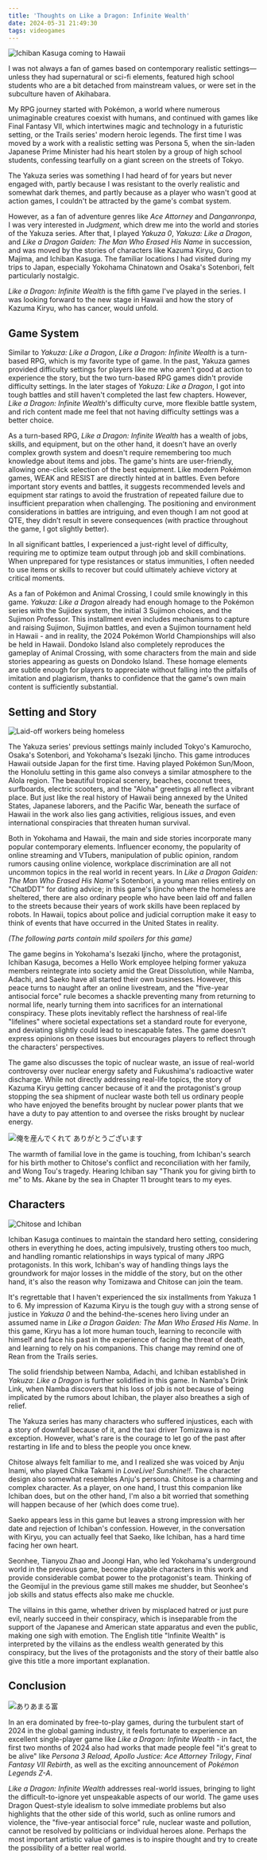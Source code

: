 ```yaml
---
title: 'Thoughts on Like a Dragon: Infinite Wealth'
date: 2024-05-31 21:49:30
tags: videogames
---
```


![Ichiban Kasuga coming to Hawaii](/images/2024/05/like-a-dragon-1.jpg)

I was not always a fan of games based on contemporary realistic settings—unless they had supernatural or sci-fi elements, featured high school students who are a bit detached from mainstream values, or were set in the subculture haven of Akihabara.

My RPG journey started with Pokémon, a world where numerous unimaginable creatures coexist with humans, and continued with games like Final Fantasy VII, which intertwines magic and technology in a futuristic setting, or the Trails series' modern heroic legends. The first time I was moved by a work with a realistic setting was Persona 5, when the sin-laden Japanese Prime Minister had his heart stolen by a group of high school students, confessing tearfully on a giant screen on the streets of Tokyo.

The Yakuza series was something I had heard of for years but never engaged with, partly because I was resistant to the overly realistic and somewhat dark themes, and partly because as a player who wasn't good at action games, I couldn't be attracted by the game's combat system.

However, as a fan of adventure genres like _Ace Attorney_ and _Danganronpa_, I was very interested in _Judgment_, which drew me into the world and stories of the Yakuza series. After that, I played _Yakuza 0_, _Yakuza: Like a Dragon_, and _Like a Dragon Gaiden: The Man Who Erased His Name_ in succession, and was moved by the stories of characters like Kazuma Kiryu, Goro Majima, and Ichiban Kasuga. The familiar locations I had visited during my trips to Japan, especially Yokohama Chinatown and Osaka's Sotenbori, felt particularly nostalgic.

_Like a Dragon: Infinite Wealth_ is the fifth game I've played in the series. I was looking forward to the new stage in Hawaii and how the story of Kazuma Kiryu, who has cancer, would unfold.

## Game System

Similar to _Yakuza: Like a Dragon_, _Like a Dragon: Infinite Wealth_ is a turn-based RPG, which is my favorite type of game. In the past, Yakuza games provided difficulty settings for players like me who aren't good at action to experience the story, but the two turn-based RPG games didn't provide difficulty settings. In the later stages of _Yakuza: Like a Dragon_, I got into tough battles and still haven't completed the last few chapters. However, _Like a Dragon: Infinite Wealth_'s difficulty curve, more flexible battle system, and rich content made me feel that not having difficulty settings was a better choice.

As a turn-based RPG, _Like a Dragon: Infinite Wealth_ has a wealth of jobs, skills, and equipment, but on the other hand, it doesn't have an overly complex growth system and doesn't require remembering too much knowledge about items and jobs. The game's hints are user-friendly, allowing one-click selection of the best equipment. Like modern Pokémon games, WEAK and RESIST are directly hinted at in battles. Even before important story events and battles, it suggests recommended levels and equipment star ratings to avoid the frustration of repeated failure due to insufficient preparation when challenging. The positioning and environment considerations in battles are intriguing, and even though I am not good at QTE, they didn’t result in severe consequences (with practice throughout the game, I got slightly better).

In all significant battles, I experienced a just-right level of difficulty, requiring me to optimize team output through job and skill combinations. When unprepared for type resistances or status immunities, I often needed to use items or skills to recover but could ultimately achieve victory at critical moments.

As a fan of Pokémon and Animal Crossing, I could smile knowingly in this game. _Yakuza: Like a Dragon_ already had enough homage to the Pokémon series with the Sujidex system, the initial 3 Sujimon choices, and the Sujimon Professor. This installment even includes mechanisms to capture and raising Sujimon, Sujimon battles, and even a Sujimon tournament held in Hawaii - and in reality, the 2024 Pokémon World Championships will also be held in Hawaii. Dondoko Island also completely reproduces the gameplay of Animal Crossing, with some characters from the main and side stories appearing as guests on Dondoko Island. These homage elements are subtle enough for players to appreciate without falling into the pitfalls of imitation and plagiarism, thanks to confidence that the game's own main content is sufficiently substantial.

## Setting and Story

![Laid-off workers being homeless](/images/2024/05/like-a-dragon-2.jpg)

The Yakuza series' previous settings mainly included Tokyo's Kamurocho, Osaka's Sotenbori, and Yokohama's Isezaki Ijincho. This game introduces Hawaii outside Japan for the first time. Having played Pokémon Sun/Moon, the Honolulu setting in this game also conveys a similar atmosphere to the Alola region. The beautiful tropical scenery, beaches, coconut trees, surfboards, electric scooters, and the "Aloha" greetings all reflect a vibrant place. But just like the real history of Hawaii being annexed by the United States, Japanese laborers, and the Pacific War, beneath the surface of Hawaii in the work also lies gang activities, religious issues, and even international conspiracies that threaten human survival.

Both in Yokohama and Hawaii, the main and side stories incorporate many popular contemporary elements. Influencer economy, the popularity of online streaming and VTubers, manipulation of public opinion, random rumors causing online violence, workplace discrimination are all not uncommon topics in the real world in recent years. In _Like a Dragon Gaiden: The Man Who Erased His Name_'s Sotenbori, a young man relies entirely on "ChatDDT" for dating advice; in this game's Ijincho where the homeless are sheltered, there are also ordinary people who have been laid off and fallen to the streets because their years of work skills have been replaced by robots. In Hawaii, topics about police and judicial corruption make it easy to think of events that have occurred in the United States in reality.

_(The following parts contain mild spoilers for this game)_

The game begins in Yokohama's Isezaki Ijincho, where the protagonist, Ichiban Kasuga, becomes a Hello Work employee helping former yakuza members reintegrate into society amid the Great Dissolution, while Namba, Adachi, and Saeko have all started their own businesses. However, this peace turns to naught after an online livestream, and the "five-year antisocial force" rule becomes a shackle preventing many from returning to normal life, nearly turning them into sacrifices for an international conspiracy. These plots inevitably reflect the harshness of real-life "lifelines" where societal expectations set a standard route for everyone, and deviating slightly could lead to inescapable fates. The game doesn't express opinions on these issues but encourages players to reflect through the characters' perspectives.

The game also discusses the topic of nuclear waste, an issue of real-world controversy over nuclear energy safety and Fukushima's radioactive water discharge. While not directly addressing real-life topics, the story of Kazuma Kiryu getting cancer because of it and the protagonist's group stopping the sea shipment of nuclear waste both tell us ordinary people who have enjoyed the benefits brought by nuclear power plants that we have a duty to pay attention to and oversee the risks brought by nuclear energy.

![俺を産んでくれて ありがとうございます](/images/2024/05/like-a-dragon-3.jpg)

The warmth of familial love in the game is touching, from Ichiban's search for his birth mother to Chitose's conflict and reconciliation with her family, and Wong Tou's tragedy. Hearing Ichiban say "Thank you for giving birth to me" to Ms. Akane by the sea in Chapter 11 brought tears to my eyes.

## Characters

![Chitose and Ichiban](/images/2024/05/like-a-dragon-4.jpg)

Ichiban Kasuga continues to maintain the standard hero setting, considering others in everything he does, acting impulsively, trusting others too much, and handling romantic relationships in ways typical of many JRPG protagonists. In this work, Ichiban's way of handling things lays the groundwork for major losses in the middle of the story, but on the other hand, it's also the reason why Tomizawa and Chitose can join the team.

It's regrettable that I haven't experienced the six installments from Yakuza 1 to 6. My impression of Kazuma Kiryu is the tough guy with a strong sense of justice in _Yakuza 0_ and the behind-the-scenes hero living under an assumed name in _Like a Dragon Gaiden: The Man Who Erased His Name_. In this game, Kiryu has a lot more human touch, learning to reconcile with himself and face his past in the experience of facing the threat of death, and learning to rely on his companions. This change may remind one of Rean from the Trails series.

The solid friendship between Namba, Adachi, and Ichiban established in _Yakuza: Like a Dragon_ is further solidified in this game. In Namba's Drink Link, when Namba discovers that his loss of job is not because of being implicated by the rumors about Ichiban, the player also breathes a sigh of relief.

The Yakuza series has many characters who suffered injustices, each with a story of downfall because of it, and the taxi driver Tomizawa is no exception. However, what's rare is the courage to let go of the past after restarting in life and to bless the people you once knew.

Chitose always felt familiar to me, and I realized she was voiced by Anju Inami, who played Chika Takami in _LoveLive! Sunshine!!_. The character design also somewhat resembles Anju's persona. Chitose is a charming and complex character. As a player, on one hand, I trust this companion like Ichiban does, but on the other hand, I'm also a bit worried that something will happen because of her (which does come true).

Saeko appears less in this game but leaves a strong impression with her date and rejection of Ichiban's confession. However, in the conversation with Kiryu, you can actually feel that Saeko, like Ichiban, has a hard time facing her own heart.

Seonhee, Tianyou Zhao and Joongi Han, who led Yokohama's underground world in the previous game, become playable characters in this work and provide considerable combat power to the protagonist's team. Thinking of the Geomijul in the previous game still makes me shudder, but Seonhee's job skills and status effects also make me chuckle.

The villains in this game, whether driven by misplaced hatred or just pure evil, nearly succeed in their conspiracy, which is inseparable from the support of the Japanese and American state apparatus and even the public, making one sigh with emotion. The English title "Infinite Wealth" is interpreted by the villains as the endless wealth generated by this conspiracy, but the lives of the protagonists and the story of their battle also give this title a more important explanation.

## Conclusion

![ありあまる富](/images/2024/05/like-a-dragon-5.jpg)

In an era dominated by free-to-play games, during the turbulent start of 2024 in the global gaming industry, it feels fortunate to experience an excellent single-player game like _Like a Dragon: Infinite Wealth_ - in fact, the first two months of 2024 also had works that made people feel "it's great to be alive" like _Persona 3 Reload_, _Apollo Justice: Ace Attorney Trilogy_, _Final Fantasy VII Rebirth_, as well as the exciting announcement of _Pokémon Legends Z-A_.

_Like a Dragon: Infinite Wealth_ addresses real-world issues, bringing to light the difficult-to-ignore yet unspeakable aspects of our world. The game uses Dragon Quest-style idealism to solve immediate problems but also highlights that the other side of this world, such as online rumors and violence, the "five-year antisocial force" rule, nuclear waste and pollution, cannot be resolved by politicians or individual heroes alone. Perhaps the most important artistic value of games is to inspire thought and try to create the possibility of a better real world.